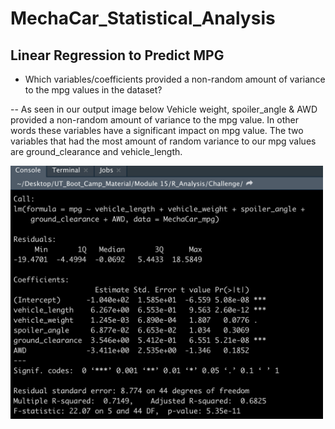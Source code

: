 # MechaCar_Statistical_Analysis

## Linear Regression to Predict MPG 

- Which variables/coefficients provided a non-random amount of variance to the mpg values in the dataset?

 -- As seen in our output image below Vehicle weight, spoiler_angle & AWD provided a non-random amount of variance to the mpg value. In other words these variables have a
    significant impact on mpg value. The two variables that had the most amount of random variance to our mpg values are ground_clearance and vehicle_length.
    
  <p align="left">
  <img src="/Images/Deliverable_1_output.png" width="500">
  </p>
